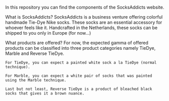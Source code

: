 In this repository you can find the components of the SocksAddicts website.

What is SocksAddicts?
    SocksAddicts is a business venture offering colorful handmade Tie-Dye Nike socks. These socks are an essential accessory for whoever feels like it. Handcrafted in the Netherlands, these socks can be shipped to you only in Europe (for now...)

What products are offered?
    For now, the expected gamma of offered products can be classified into three product categories namely TieDye, Marble and Reverse TieDye. 

    For TieDye, you can expect a painted white sock a la TieDye (normal technique).

    For Marble, you can expect a white pair of socks that was painted using the Marble technique.

    Last but not least, Reverse TieDye is a product of bleached black socks that gives it a brown nuance.